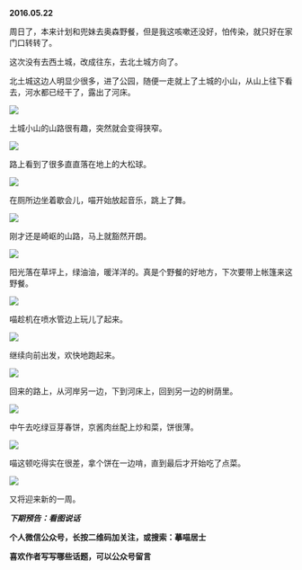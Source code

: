 
          
            
**2016.05.22**

周日了，本来计划和兜妹去奥森野餐，但是我这咳嗽还没好，怕传染，就只好在家门口转转了。

这次没有去西土城，改成往东，去北土城方向了。

北土城这边人明显少很多，进了公园，随便一走就上了土城的小山，从山上往下看去，河水都已经干了，露出了河床。




![](img/51001-0d26edce466e040c.jpg)




土城小山的山路很有趣，突然就会变得狭窄。




![](img/51001-9d9246a54d48b940.jpg)




路上看到了很多直直落在地上的大松球。




![](img/51001-5fb7c90c8983c872.jpg)




在厕所边坐着歇会儿，喵开始放起音乐，跳上了舞。




![](img/51001-0df48ec317356073.jpg)




刚才还是崎岖的山路，马上就豁然开朗。




![](img/51001-78c72fe4b53a9ceb.jpg)




阳光落在草坪上，绿油油，暖洋洋的。真是个野餐的好地方，下次要带上帐篷来这野餐。




![](img/51001-6380f7e3eed7eb31.jpg)




喵趁机在喷水管边上玩儿了起来。




![](img/51001-4a453a481b1b2164.jpg)




继续向前出发，欢快地跑起来。




![](img/51001-098e1b115682dad8.jpg)




回来的路上，从河岸另一边，下到河床上，回到另一边的树荫里。




![](img/51001-f70b73d9f61dda23.jpg)




中午去吃绿豆芽春饼，京酱肉丝配上炒和菜，饼很薄。




![](img/51001-f01e0c3313b1c3ea.jpg)




喵这顿吃得实在很差，拿个饼在一边啃，直到最后才开始吃了点菜。




![](img/51001-a697664737739e8e.jpg)




又将迎来新的一周。


***下期预告：看图说话***


**个人微信公众号，长按二维码加关注，或搜索：摹喵居士**

**喜欢作者写写哪些话题，可以公众号留言**




          
        